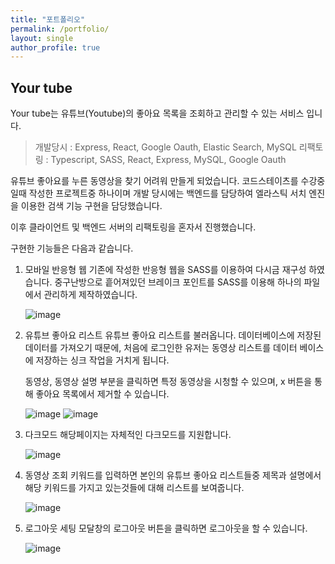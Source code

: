 ```yaml
---
title: "포트폴리오"
permalink: /portfolio/
layout: single
author_profile: true
---
```


## Your tube

Your tube는 유튜브(Youtube)의 좋아요 목록을 조회하고 관리할 수 있는 서비스 입니다.

> 개발당시 : Express, React, Google Oauth, Elastic Search, MySQL
> 리팩토링 : Typescript, SASS, React, Express, MySQL, Google Oauth

유튜브 좋아요를 누른 동영상을 찾기 어려워 만들게 되었습니다.
코드스테이츠를 수강중일때 작성한 프로젝트중 하나이며 개발 당시에는 백엔드를 담당하여 엘라스틱 서치 엔진을 이용한
검색 기능 구현을 담당했습니다.

이후 클라이언트 및 백엔드 서버의 리팩토링을 혼자서 진행했습니다.

구현한 기능들은 다음과 같습니다.

1. 모바일 반응형 웹
   기존에 작성한 반응형 웹을 SASS를 이용하여 다시금 재구성 하였습니다.
   중구난방으로 흩어져있던 브레이크 포인트를 SASS를 이용해 하나의 파일에서 관리하게 제작하였습니다.

   ![image](/assets/images/yourtube-responsive)

2. 유튜브 좋아요 리스트
   유튜브 좋아요 리스트를 불러옵니다.
   데이터베이스에 저장된 데이터를 가져오기 때문에, 처음에 로그인한 유저는 동영상 리스트를 데이터 베이스에 저장하는 싱크 작업을 거치게 됩니다.

   동영상, 동영상 설명 부분을 클릭하면 특정 동영상을 시청할 수 있으며, x 버튼을 통해 좋아요 목록에서 제거할 수 있습니다.

   ![image](/assets/images/yourtube-list)
   ![image](/assets/images/yourtube-delete)

3. 다크모드
   해당페이지는 자체적인 다크모드를 지원합니다.

   ![image](/assets/images/yourtube-dark-reactive)

4. 동영상 조회
   키워드를 입력하면 본인의 유튜브 좋아요 리스트들중 제목과 설명에서 해당 키워드를 가지고 있는것들에 대해 리스트를 보여줍니다.

   ![image](/assets/images/yourtube-search)

5. 로그아웃
   세팅 모달창의 로그아웃 버튼을 클릭하면 로그아웃을 할 수 있습니다.

   ![image](/assets/images/yourtube-logout)
